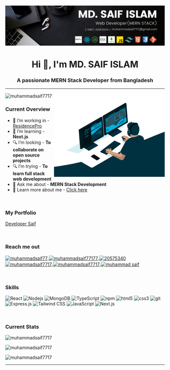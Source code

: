 ![logo](./Github%20Banner.png)

<h1 align="center">Hi 👋, I'm MD. SAIF ISLAM</h1>
<h3 align="center">A passionate MERN Stack Developer from Bangladesh</h3>

<hr>

<div align="center">
  <img align="right" alt="coading" width="350" src="./coading.gif">
  <p align="left">
    <img src="https://komarev.com/ghpvc/?username=muhammadsaif7717&label=Profile%20views&color=0e75b6&style=flat" alt="muhammadsaif7717" />
  </p>
  <h3 align="left"><b>Current Overview</b></h3>
  <ul align="left">
    <li>🔭 I’m working in - <a target="_blank" href="https://residencepro-7717.web.app">ResidencePro</a></li>
    <li>🌱 I’m learning - <strong>Next.js</strong></li>
    <li>🔍 I’m looking - <strong>To collaborate on open source projects</strong></li>
    <li>🔍 I’m trying - <strong>To learn full stack web development</strong></li>
    <li>💬 Ask me about - <strong>MERN Stack Development</strong></li>
    <li>📄 Learn more about me - <a target="_blank" href="https://drive.google.com/file/d/1bI07nOE949lIj5kUNtlEAKhIqo_sMt5w/view?usp=drive_link">Click here</a></li>
  </ul>
</div>

<br>

<div align="center">
  <h3 align="left"><b>My Portfolio</b></h3>
  <p align="left">
    <a href="https://developer-saif.vercel.app/" target="_blank">Developer Saif</a>
  </p>
</div>

<br>

<div align="center">
  <h3 align="left"><b>Reach me out</b></h3>
  <p align="left">
    <a href="https://twitter.com/muhammadsaif77" target="_blank">
      <img align="center" src="https://raw.githubusercontent.com/rahuldkjain/github-profile-readme-generator/master/src/images/icons/Social/twitter.svg" alt="muhammadsaif77" height="30" width="40" />
    </a>
    <a href="https://linkedin.com/in/muhammadsaif77177" target="_blank">
      <img align="center" src="https://raw.githubusercontent.com/rahuldkjain/github-profile-readme-generator/master/src/images/icons/Social/linked-in-alt.svg" alt="muhammadsaif77177" height="30" width="40" />
    </a>
    <a href="https://stackoverflow.com/users/20575340" target="_blank">
      <img align="center" src="https://raw.githubusercontent.com/rahuldkjain/github-profile-readme-generator/master/src/images/icons/Social/stack-overflow.svg" alt="20575340" height="30" width="40" />
    </a>
    <a href="https://fb.com/muhammadsaif7717" target="_blank">
      <img align="center" src="https://raw.githubusercontent.com/rahuldkjain/github-profile-readme-generator/master/src/images/icons/Social/facebook.svg" alt="muhammadsaif7717" height="30" width="40" />
    </a>
    <a href="https://instagram.com/muhammadsaif7717" target="_blank">
      <img align="center" src="https://raw.githubusercontent.com/rahuldkjain/github-profile-readme-generator/master/src/images/icons/Social/instagram.svg" alt="muhammadsaif7717" height="30" width="40" />
    </a>
    <a href="https://www.youtube.com/c/muhammad saif" target="_blank">
      <img align="center" src="https://raw.githubusercontent.com/rahuldkjain/github-profile-readme-generator/master/src/images/icons/Social/youtube.svg" alt="muhammad saif" height="30" width="40" />
    </a>
  </p>
</div>

<br>

<div align="left">
 <h3>Skills</h3>
 <p>
   <img alt="React" src="https://img.shields.io/badge/-React-45b8d8?style=flat-square&logo=react&logoColor=white" />
   <img alt="Nodejs" src="https://img.shields.io/badge/-Nodejs-43853d?style=flat-square&logo=Node.js&logoColor=white" />
   <img alt="MongoDB" src="https://img.shields.io/badge/-MongoDB-13aa52?style=flat-square&logo=mongodb&logoColor=white" />
   <img alt="TypeScript" src="https://img.shields.io/badge/-TypeScript-007ACC?style=flat-square&logo=typescript&logoColor=white" />
   <img alt="npm" src="https://img.shields.io/badge/-NPM-CB3837?style=flat-square&logo=npm&logoColor=white" />
   <img alt="html5" src="https://img.shields.io/badge/-HTML5-E34F26?style=flat-square&logo=html5&logoColor=white" />
   <img alt="css3" src="https://img.shields.io/badge/-CSS3-E34F26?style=flat-square&logo=css3&logoColor=white" />
   <img alt="git" src="https://img.shields.io/badge/-Git-F05032?style=flat-square&logo=git&logoColor=white" />  
   <img alt="Express.js" src="https://img.shields.io/badge/-Express.js-FFFFFF?style=flat-square&logo=express&logoColor=black" />
   <img alt="Tailwind CSS" src="https://img.shields.io/badge/-Tailwind%20CSS-38B2AC?style=flat-square&logo=tailwind-css&logoColor=white" />
   <img alt="JavaScript" src="https://img.shields.io/badge/-JavaScript-F7DF1E?style=flat-square&logo=javascript&logoColor=black" />
   <img alt="Next.js" src="https://img.shields.io/badge/-Next.js-FFFFFF?style=flat-square&logo=next.js&logoColor=black" />
 </p>
</div>

<br>

<div align="center">
  <h3 align="left"><b>Current Stats</b></h3>
  <p align="left">
    <img src="https://github-readme-stats.vercel.app/api?username=muhammadsaif7717&theme=dark&show_icons=true&locale=en" alt="muhammadsaif7717" />
  </p>
  <p align="left">
    <img src="https://github-readme-stats.vercel.app/api/top-langs?username=muhammadsaif7717&theme=dark&show_icons=true&locale=en&layout=compact" alt="muhammadsaif7717" />
  </p>
  <p align="left">
    <img src="https://github-readme-streak-stats.herokuapp.com/?user=muhammadsaif7717&theme=dark" alt="muhammadsaif7717" />
  </p>
</div>

<hr>

